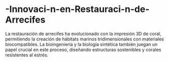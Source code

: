 # -Innovaci-n-en-Restauraci-n-de-Arrecifes
La restauración de arrecifes ha evolucionado con la impresión 3D de coral, permitiendo la creación de hábitats marinos tridimensionales con materiales biocompatibles. La bioingeniería y la biología sintética también juegan un papel crucial en este proceso, diseñando estructuras sostenibles y corales resistentes al estrés.
